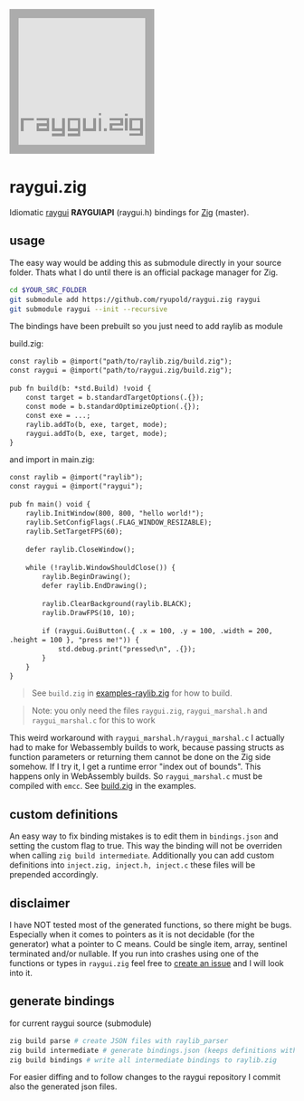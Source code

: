 ![logo](logo.png)

# raygui.zig
Idiomatic [raygui](https://github.com/raysan5/raygui) **RAYGUIAPI** (raygui.h) bindings for [Zig](https://ziglang.org/) (master).

## usage

The easy way would be adding this as submodule directly in your source folder.
Thats what I do until there is an official package manager for Zig.

```sh
cd $YOUR_SRC_FOLDER
git submodule add https://github.com/ryupold/raygui.zig raygui
git submodule raygui --init --recursive
```

The bindings have been prebuilt so you just need to add raylib as module

build.zig:
```zig
const raylib = @import("path/to/raylib.zig/build.zig");
const raygui = @import("path/to/raygui.zig/build.zig");

pub fn build(b: *std.Build) !void {
    const target = b.standardTargetOptions(.{});
    const mode = b.standardOptimizeOption(.{});
    const exe = ...;
    raylib.addTo(b, exe, target, mode);
    raygui.addTo(b, exe, target, mode);
}
```

and import in main.zig:
```zig
const raylib = @import("raylib");
const raygui = @import("raygui");

pub fn main() void {
    raylib.InitWindow(800, 800, "hello world!");
    raylib.SetConfigFlags(.FLAG_WINDOW_RESIZABLE);
    raylib.SetTargetFPS(60);

    defer raylib.CloseWindow();

    while (!raylib.WindowShouldClose()) {
        raylib.BeginDrawing();
        defer raylib.EndDrawing();
        
        raylib.ClearBackground(raylib.BLACK);
        raylib.DrawFPS(10, 10);

        if (raygui.GuiButton(.{ .x = 100, .y = 100, .width = 200, .height = 100 }, "press me!")) {
            std.debug.print("pressed\n", .{});
        }
    }
}
```

> See `build.zig` in [examples-raylib.zig](https://github.com/ryupold/examples-raylib.zig) for how to build.

> Note: you only need the files `raygui.zig`, `raygui_marshal.h` and `raygui_marshal.c` for this to work
> 
This weird workaround with `raygui_marshal.h/raygui_marshal.c` I actually had to make for Webassembly builds to work, because passing structs as function parameters or returning them cannot be done on the Zig side somehow. If I try it, I get a runtime error "index out of bounds". This happens only in WebAssembly builds. So `raygui_marshal.c` must be compiled with `emcc`. See [build.zig](https://github.com/ryupold/examples-raylib.zig/blob/main/build.zig) in the examples.

## custom definitions
An easy way to fix binding mistakes is to edit them in `bindings.json` and setting the custom flag to true. This way the binding will not be overriden when calling `zig build intermediate`. 
Additionally you can add custom definitions into `inject.zig, inject.h, inject.c` these files will be prepended accordingly.

## disclaimer
I have NOT tested most of the generated functions, so there might be bugs. Especially when it comes to pointers as it is not decidable (for the generator) what a pointer to C means. Could be single item, array, sentinel terminated and/or nullable. If you run into crashes using one of the functions or types in `raygui.zig` feel free to [create an issue](https://github.com/ryupold/raygui.zig/issues) and I will look into it.

## generate bindings 
for current raygui source (submodule)

```sh
zig build parse # create JSON files with raylib_parser
zig build intermediate # generate bindings.json (keeps definitions with custom=true)
zig build bindings # write all intermediate bindings to raylib.zig
```

For easier diffing and to follow changes to the raygui repository I commit also the generated json files.
